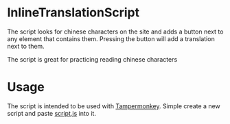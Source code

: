 # InlineTranslationScript
The script looks for chinese characters on the site and adds a button next to any element that contains them. Pressing the button will add a translation next to them.

The script is great for practicing reading chinese characters

# Usage

The script is intended to be used with [Tampermonkey](https://www.tampermonkey.net). Simple create a new script and paste [script.js](script.js) into it.
